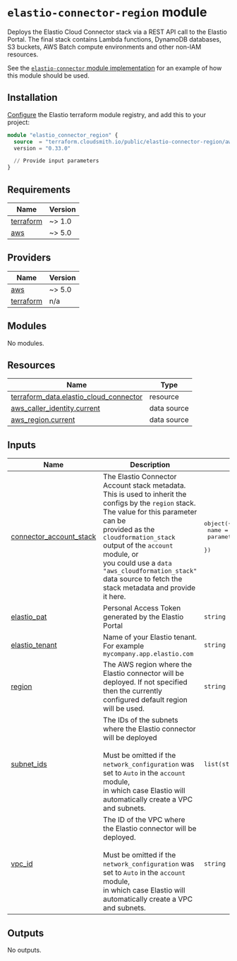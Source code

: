 # `elastio-connector-region` module

Deploys the Elastio Cloud Connector stack via a REST API call to the Elastio Portal. The final stack contains Lambda functions, DynamoDB databases, S3 buckets, AWS Batch compute environments and other non-IAM resources.

See the [`elastio-connector` module implementation](../../main.tf) for an example of how this module should be used.

## Installation

[Configure](../../README.md#configuring-the-terraform-modules-registry) the Elastio terraform module registry, and add this to your project:

```tf
module "elastio_connector_region" {
  source  = "terraform.cloudsmith.io/public/elastio-connector-region/aws"
  version = "0.33.0"

  // Provide input parameters
}
```

<!-- BEGIN_TF_DOCS -->

## Requirements

| Name                                                                     | Version |
| ------------------------------------------------------------------------ | ------- |
| <a name="requirement_terraform"></a> [terraform](#requirement_terraform) | ~> 1.0  |
| <a name="requirement_aws"></a> [aws](#requirement_aws)                   | ~> 5.0  |

## Providers

| Name                                                               | Version |
| ------------------------------------------------------------------ | ------- |
| <a name="provider_aws"></a> [aws](#provider_aws)                   | ~> 5.0  |
| <a name="provider_terraform"></a> [terraform](#provider_terraform) | n/a     |

## Modules

No modules.

## Resources

| Name                                                                                                                             | Type        |
| -------------------------------------------------------------------------------------------------------------------------------- | ----------- |
| [terraform_data.elastio_cloud_connector](https://registry.terraform.io/providers/hashicorp/terraform/latest/docs/resources/data) | resource    |
| [aws_caller_identity.current](https://registry.terraform.io/providers/hashicorp/aws/latest/docs/data-sources/caller_identity)    | data source |
| [aws_region.current](https://registry.terraform.io/providers/hashicorp/aws/latest/docs/data-sources/region)                      | data source |

## Inputs

| Name                                                                                                   | Description                                                                                                                                                                                                                                                                                                                                               | Type                                                                         | Default | Required |
| ------------------------------------------------------------------------------------------------------ | --------------------------------------------------------------------------------------------------------------------------------------------------------------------------------------------------------------------------------------------------------------------------------------------------------------------------------------------------------- | ---------------------------------------------------------------------------- | ------- | :------: |
| <a name="input_connector_account_stack"></a> [connector_account_stack](#input_connector_account_stack) | The Elastio Connector Account stack metadata. This is used to inherit the<br/> configs by the `region` stack. The value for this parameter can be<br/> provided as the `cloudformation_stack` output of the `account` module, or<br/> you could use a `data "aws_cloudformation_stack"` data source to fetch the<br/> stack metadata and provide it here. | <pre>object({<br/> name = string<br/> parameters = map(string)<br/> })</pre> | n/a     |   yes    |
| <a name="input_elastio_pat"></a> [elastio_pat](#input_elastio_pat)                                     | Personal Access Token generated by the Elastio Portal                                                                                                                                                                                                                                                                                                     | `string`                                                                     | n/a     |   yes    |
| <a name="input_elastio_tenant"></a> [elastio_tenant](#input_elastio_tenant)                            | Name of your Elastio tenant. For example `mycompany.app.elastio.com`                                                                                                                                                                                                                                                                                      | `string`                                                                     | n/a     |   yes    |
| <a name="input_region"></a> [region](#input_region)                                                    | The AWS region where the Elastio connector will be deployed. If not specified<br/> then the currently configured default region will be used.                                                                                                                                                                                                             | `string`                                                                     | `null`  |    no    |
| <a name="input_subnet_ids"></a> [subnet_ids](#input_subnet_ids)                                        | The IDs of the subnets where the Elastio connector will be deployed<br/><br/> Must be omitted if the `network_configuration` was set to `Auto` in the `account` module,<br/> in which case Elastio will automatically create a VPC and subnets.                                                                                                           | `list(string)`                                                               | `null`  |    no    |
| <a name="input_vpc_id"></a> [vpc_id](#input_vpc_id)                                                    | The ID of the VPC where the Elastio connector will be deployed.<br/><br/> Must be omitted if the `network_configuration` was set to `Auto` in the `account` module,<br/> in which case Elastio will automatically create a VPC and subnets.                                                                                                               | `string`                                                                     | `null`  |    no    |

## Outputs

No outputs.

<!-- END_TF_DOCS -->
